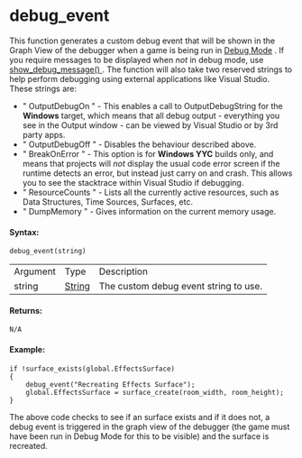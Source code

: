 # debug_event

This function generates a custom debug event that will be shown in the
Graph View of the debugger when a game is being run in [Debug
Mode](../../../Introduction/Debugging) . If you require messages to
be displayed when *not* in debug mode, use [ show_debug_message()
](show_debug_message) . The function will also take two reserved
strings to help perform debugging using external applications like
Visual Studio. These strings are:

-   " OutputDebugOn " - This enables a call to OutputDebugString for the
    **Windows** target, which means that all debug output - everything
    you see in the Output window - can be viewed by Visual Studio or by
    3rd party apps.
-   " OutputDebugOff " - Disables the behaviour described above.
-   " BreakOnError " - This option is for **Windows YYC** builds only,
    and means that projects will *not* display the usual code error
    screen if the runtime detects an error, but instead just carry on
    and crash. This allows you to see the stacktrace within Visual
    Studio if debugging.
-   " ResourceCounts " - Lists all the currently active resources, such
    as Data Structures, Time Sources, Surfaces, etc.
-   " DumpMemory " - Gives information on the current memory usage.

#### Syntax:

``` gml
debug_event(string)
```

|          |                                                                        |                                       |
|----------|------------------------------------------------------------------------|---------------------------------------|
| Argument | Type                                                                   | Description                           |
| string   |  [String](../../../../GameMaker_Language/GML_Overview/Data_Types)  | The custom debug event string to use. |

#### Returns:

``` gml
N/A
```

#### **Example:**

``` gml
if !surface_exists(global.EffectsSurface)
{
    debug_event("Recreating Effects Surface");
    global.EffectsSurface = surface_create(room_width, room_height);
}
```

The above code checks to see if an surface exists and if it does not, a
debug event is triggered in the graph view of the debugger (the game
must have been run in Debug Mode for this to be visible) and the surface
is recreated.
